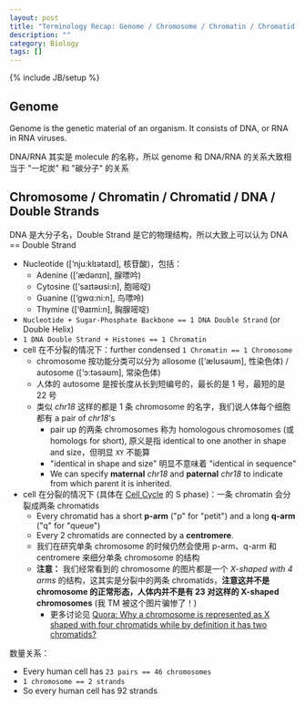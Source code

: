 ```yaml
---
layout: post
title: "Terminology Recap: Genome / Chromosome / Chromatin / Chromatid / DNA / Double Strands"
description: ""
category: Biology
tags: []
---
```

{% include JB/setup %}

## Genome 

Genome is the genetic material of an organism. It consists of DNA, or RNA in RNA viruses.

DNA/RNA 其实是 molecule 的名称，所以 genome 和 DNA/RNA 的关系大致相当于 "一坨炭" 和 "碳分子" 的关系

## Chromosome / Chromatin / Chromatid / DNA / Double Strands

DNA 是大分子名，Double Strand 是它的物理结构，所以大致上可以认为 DNA == Double Strand

- Nucleotide ([‘nju:klɪətaɪd], 核苷酸)，包括：
    - Adenine ([‘ædənɪn], 腺嘌吟)
    - Cytosine ([‘saɪtəʊsi:n], 胞嘧啶)
    - Guanine ([‘gwɑ:ni:n], 鸟嘌呤)
    - Thymine ([‘θaɪmi:n], 胸腺嘧啶)
- `Nucleotide + Sugar-Phosphate Backbone == 1 DNA Double Strand` (or Double Helix)
- `1 DNA Double Strand + Histones == 1 Chromatin`
- cell 在不分裂的情况下：further condensed `1 Chromatin == 1 Chromosome`
    - chromosome 按功能分类可以分为 allosome ([‘ælʊsəʊm], 性染色体) / autosome ([‘ɔ:təsəʊm], 常染色体)
    - 人体的 autosome 是按长度从长到短编号的，最长的是 1 号，最短的是 22 号
    - 类似 _chr18_ 这样的都是 1 条 chromosome 的名字，我们说人体每个细胞都有 a pair of _chr18_'s
        - pair up 的两条 chromosomes 称为 homologous chromosomes (或 homologs for short), 原义是指 identical to one another in shape and size，但明显 `XY` 不能算
        - "identical in shape and size" 明显不意味着 "identical in sequence"
        - We can specify **maternal** _chr18_ and **paternal** _chr18_ to indicate from which parent it is inherited.
- cell 在分裂的情况下 (具体在 [Cell Cycle](/biology/2015/07/29/cell-cycle) 的 S phase)：一条 chromatin 会分裂成两条 chromatids
    - Every chromatid has a short **p-arm** ("p" for "petit") and a long **q-arm** ("q" for "queue")
    - Every 2 chromatids are connected by a **centromere**.
    - 我们在研究单条 chromosome 的时候仍然会使用 p-arm、q-arm 和 centromere 来细分单条 chromosome 的结构
    - **注意：** 我们经常看到的 chromosome 的图片都是一个 _X-shaped with 4 arms_ 的结构，这其实是分裂中的两条 chromatids，**注意这并不是 chromosome 的正常形态，人体内并不是有 23 对这样的 X-shaped chromosomes** (我 TM 被这个图片骗惨了！)
        - 更多讨论见 [Quora: Why a chromosome is represented as X shaped with four chromatids while by definition it has two chromatids?](https://www.quora.com/Why-a-chromosome-is-represented-as-X-shaped-with-four-chromatids-while-by-definition-it-has-two-chromatids)

数量关系：

- Every human cell has `23 pairs == 46 chromosomes`
- `1 chromosome == 2 strands`
- So every human cell has 92 strands 